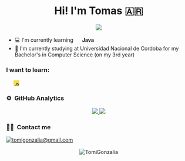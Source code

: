 <h1 align="center"> Hi! I'm Tomas 🇦🇷️</h1>

<p align="center">
  <img src="https://komarev.com/ghpvc/?username=TomiGonzalia&color=red&style=flat">
</p>

- 💻️ I'm currently learning <img align="center" height="16" width="16" src="https://upload.wikimedia.org/wikipedia/commons/thumb/b/bc/Faenza-text-x-java.svg/640px-Faenza-text-x-java.svg.png"/> **Java**
- 📕️ I'm currently studying at Universidad Nacional de Cordoba for my Bachelor's in Computer Science (on my 3rd year)

<h3 align="left">I want to learn:</h3>
<p >
<img align="center" height="16" width="16" src="https://upload.wikimedia.org/wikipedia/commons/thumb/0/06/Kotlin_Icon.svg/640px-Kotlin_Icon.svg.png"/> <img align="center" height="16" width="16" src="https://github.com/devicons/devicon/blob/master/icons/javascript/javascript-original.svg"/> 

</p>

### ⚙️ &nbsp;GitHub Analytics

<p align="center">
<a href="https://github.com/TomiGonzalia">
  <img height="180em" src="https://github-readme-stats-eight-theta.vercel.app/api?username=TomiGonzalia&show_icons=true&theme=algolia&include_all_commits=true&count_private=true"/>
  <img height="180em" src="https://github-readme-stats-eight-theta.vercel.app/api/top-langs/?username=TomiGonzalia&layout=compact&langs_count=8&theme=algolia"/>
</a>
</p>

### 🤝🏻 &nbsp;Contact me
<a href="mailto:tomigonzalia@gmail.com"><img src="https://img.shields.io/badge/tomigonzalia@gmail.com-D14836?style=flat&logo=Gmail&logoColor=white" alt="tomigonzalia@gmail.com"/></a>

<p align="center"><img align="center" src="https://github-readme-streak-stats.herokuapp.com/?user=TomiGonzalia&theme=prussian" alt="TomiGonzalia" /></p>
